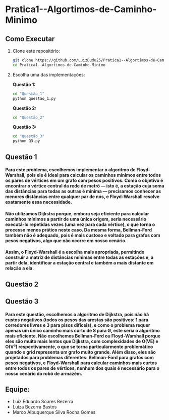 # Pratica1--Algortimos-de-Caminho-Minimo

## Como Executar

1. Clone este repositório:

    ```bash
    git clone https://github.com/LuizDudu25/Pratica1--Algortimos-de-Caminho-Minimo.git
    cd Pratica1--Algortimos-de-Caminho-Minimo
    ```

2. Escolha uma das implementações:

    **Questão 1:**
    ```bash
    cd "Questão_1"
    python questao_1.py
    ```

    **Questão 2:**
    ```bash
    cd "Questão_2"
    
    ```

    **Questão 3:**
    ```bash
    cd "Questão_3"
    python Q3.py
    ```


## Questão 1
#### Para este problema, escolhemos implementar o algoritmo de Floyd-Warshall, pois ele é ideal para calcular os caminhos mínimos entre todos os pares de vértices em um grafo com pesos positivos. Como o objetivo é encontrar o vértice central da rede de metrô — isto é, a estação cuja soma das distâncias para todas as outras é mínima — precisamos conhecer as menores distâncias entre qualquer par de nós, e Floyd-Warshall resolve exatamente essa necessidade.
#### Não utilizamos Dijkstra porque, embora seja eficiente para calcular caminhos mínimos a partir de uma única origem, seria necessário executá-lo repetidas vezes (uma vez para cada vértice), o que torna o processo menos prático neste caso. Da mesma forma, Bellman-Ford também não é adequado, pois é mais custoso e voltado para grafos com pesos negativos, algo que não ocorre em nosso cenário.
#### Assim, o Floyd-Warshall é a escolha mais apropriada, permitindo construir a matriz de distâncias mínimas entre todas as estações e, a partir dela, identificar a estação central e também a mais distante em relação a ela.
## Questão 2
## Questão 3
#### Para este questão, escolhemos o algoritmo de Dijkstra, pois não há custos negativos (todos os pesos das arestas são positivos: 1 para corredores livres e 3 para pisos difíceis), e como o problema requer apenas um único caminho mais curto de S para G, este seria o algoritmo mais eficiente. Não escolhemos Bellman-Ford ou Floyd-Warshall porque eles são muito mais lentos que Dijkstra, com complexidades de O(VE) e O(V³) respectivamente, o que se torna particularmente problemático quando o grid representa um grafo muito grande. Além disso, eles são projetados para problemas diferentes: Bellman-Ford para grafos com pesos negativos, e Floyd-Warshall para calcular caminhos mais curtos entre todos os pares de vértices, nenhum dos quais é necessário para o nosso cenário do robô de armazém.

## Equipe:
- Luiz Eduardo Soares Bezerra
- Luiza Bezerra Bastos
- Marco Albuquerque Silva Rocha Gomes

